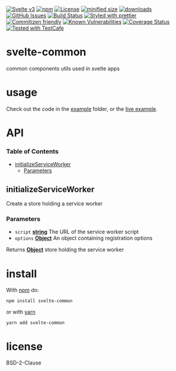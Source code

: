 [![Svelte v3](https://img.shields.io/badge/svelte-v3-orange.svg)](https://svelte.dev)
[![npm](https://img.shields.io/npm/v/svelte-common.svg)](https://www.npmjs.com/package/svelte-common)
[![License](https://img.shields.io/badge/License-BSD%203--Clause-blue.svg)](https://opensource.org/licenses/BSD-3-Clause)
[![minified size](https://badgen.net/bundlephobia/min/svelte-common)](https://bundlephobia.com/result?p=svelte-common)
[![downloads](http://img.shields.io/npm/dm/svelte-common.svg?style=flat-square)](https://npmjs.org/package/svelte-common)
[![GitHub Issues](https://img.shields.io/github/issues/arlac77/svelte-common.svg?style=flat-square)](https://github.com/arlac77/svelte-common/issues)
[![Build Status](https://img.shields.io/endpoint.svg?url=https%3A%2F%2Factions-badge.atrox.dev%2Farlac77%2Fsvelte-common%2Fbadge&style=flat)](https://actions-badge.atrox.dev/arlac77/svelte-common/goto)
[![Styled with prettier](https://img.shields.io/badge/styled_with-prettier-ff69b4.svg)](https://github.com/prettier/prettier)
[![Commitizen friendly](https://img.shields.io/badge/commitizen-friendly-brightgreen.svg)](http://commitizen.github.io/cz-cli/)
[![Known Vulnerabilities](https://snyk.io/test/github/arlac77/svelte-common/badge.svg)](https://snyk.io/test/github/arlac77/svelte-common)
[![Coverage Status](https://coveralls.io/repos/arlac77/svelte-common/badge.svg)](https://coveralls.io/github/arlac77/svelte-common)
[![Tested with TestCafe](https://img.shields.io/badge/tested%20with-TestCafe-2fa4cf.svg)](https://github.com/DevExpress/testcafe)

# svelte-common

common components utils used in svelte apps

# usage

Check out the code in the [example](/example) folder,
or the [live example](https://arlac77.github.io/components/svelte-common/example/index.html).

# API

<!-- Generated by documentation.js. Update this documentation by updating the source code. -->

### Table of Contents

*   [initializeServiceWorker](#initializeserviceworker)
    *   [Parameters](#parameters)

## initializeServiceWorker

Create a store holding a service worker

### Parameters

*   `script` **[string](https://developer.mozilla.org/docs/Web/JavaScript/Reference/Global_Objects/String)** The URL of the service worker script
*   `options` **[Object](https://developer.mozilla.org/docs/Web/JavaScript/Reference/Global_Objects/Object)** An object containing registration options

Returns **[Object](https://developer.mozilla.org/docs/Web/JavaScript/Reference/Global_Objects/Object)** store holding the service worker

# install

With [npm](http://npmjs.org) do:

```shell
npm install svelte-common
```

or with [yarn](https://yarnpkg.com)

```shell
yarn add svelte-common
```

# license

BSD-2-Clause
